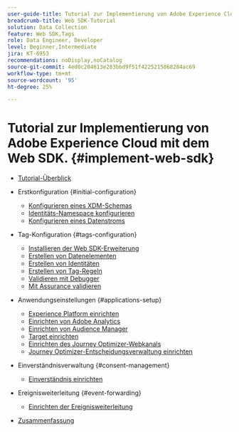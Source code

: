```yaml
---
user-guide-title: Tutorial zur Implementierung von Adobe Experience Cloud mit Web SDK
breadcrumb-title: Web SDK-Tutorial
solution: Data Collection
feature: Web SDK,Tags
role: Data Engineer, Developer
level: Beginner,Intermediate
jira: KT-6953
recommendations: noDisplay,noCatalog
source-git-commit: 4ed0c204613e283bbd9f51f4225215068284ac69
workflow-type: tm+mt
source-wordcount: '95'
ht-degree: 25%

---
```



# Tutorial zur Implementierung von Adobe Experience Cloud mit dem Web SDK. {#implement-web-sdk}

+ [Tutorial-Überblick](overview.md)
+ Erstkonfiguration {#initial-configuration}
   + [Konfigurieren eines XDM-Schemas](configure-schemas.md)
   + [Identitäts-Namespace konfigurieren](configure-identities.md)
   + [Konfigurieren eines Datenstroms](configure-datastream.md)

+ Tag-Konfiguration {#tags-configuration}
   + [Installieren der Web SDK-Erweiterung](install-web-sdk.md)
   + [Erstellen von Datenelementen](create-data-elements.md)
   + [Erstellen von Identitäten](create-identities.md)
   + [Erstellen von Tag-Regeln](create-tag-rule.md)
   + [Validieren mit Debugger](validate-with-debugger.md)
   + [Mit Assurance validieren](validate-with-assurance.md)

+ Anwendungseinstellungen {#applications-setup}
   + [Experience Platform einrichten](setup-experience-platform.md)
   + [Einrichten von Adobe Analytics](setup-analytics.md)
   + [Einrichten von Audience Manager](setup-audience-manager.md)
   + [Target einrichten](setup-target.md)
   + [Einrichten des Journey Optimizer-Webkanals](setup-web-channel.md)
   + [Journey Optimizer-Entscheidungsverwaltung einrichten](setup-decision-management.md)

+ Einverständnisverwaltung {#consent-management}
   + [Einverständnis einrichten](setup-consent.md)

+ Ereignisweiterleitung {#event-forwarding}
   + [Einrichten der Ereignisweiterleitung](setup-event-forwarding.md)

+ [Zusammenfassung](conclusion.md)

